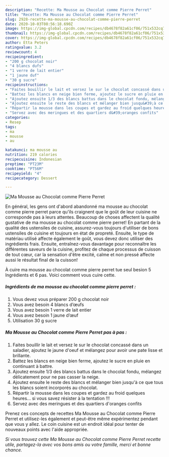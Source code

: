 ```yaml
---
description: "Recette: Ma Mousse au Chocolat comme Pierre Perret"
title: "Recette: Ma Mousse au Chocolat comme Pierre Perret"
slug: 2928-recette-ma-mousse-au-chocolat-comme-pierre-perret
date: 2020-10-03T08:56:18.690Z
image: https://img-global.cpcdn.com/recipes/db4678f82a61cf06/751x532cq70/ma-mousse-au-chocolat-comme-pierre-perret-photo-principale-de-la-recette.jpg
thumbnail: https://img-global.cpcdn.com/recipes/db4678f82a61cf06/751x532cq70/ma-mousse-au-chocolat-comme-pierre-perret-photo-principale-de-la-recette.jpg
cover: https://img-global.cpcdn.com/recipes/db4678f82a61cf06/751x532cq70/ma-mousse-au-chocolat-comme-pierre-perret-photo-principale-de-la-recette.jpg
author: Etta Peters
ratingvalue: 3.2
reviewcount: 4
recipeingredient:
- "200 g chocolat noir"
- "4 blancs dufs"
- "1 verre de lait entier"
- "1 jaune duf"
- "30 g sucre"
recipeinstructions:
- "Faites bouillir le lait et versez le sur le chocolat concassé dans un saladier, ajoutez le jaune d&#39;oeuf et mélangez pour avoir une pate lisse et brillante."
- "Battez les blancs en neige bien ferme, ajoutez le sucre en pluie en continuant à battre."
- "Ajoutez ensuite 1/3 des blancs battus dans le chocolat fondu, mélangez délicatement pour ne pas casser la neige."
- "Ajoutez ensuite le reste des blancs et mélanger bien jusqu&#39;à ce que tous les blancs soient incorporés au chocolat."
- "Répartir la mousse dans les coupes et gardez au froid quelques heures... si vous savez résister à la tentation !!!"
- "Servez avec des meringues et des quartiers d&#39;oranges confits"
categories:
- Resep
tags:
- ma
- mousse
- au

katakunci: ma mousse au 
nutrition: 219 calories
recipecuisine: Indonesian
preptime: "PT23M"
cooktime: "PT56M"
recipeyield: "4"
recipecategory: Dessert

---
```



![Ma Mousse au Chocolat comme Pierre Perret](https://img-global.cpcdn.com/recipes/db4678f82a61cf06/751x532cq70/ma-mousse-au-chocolat-comme-pierre-perret-photo-principale-de-la-recette.jpg)

En général, les gens ont d'abord abandonné ma mousse au chocolat comme pierre perret parce qu'ils craignent que le goût de leur cuisine ne corresponde pas à leurs attentes. Beaucoup de choses affectent la qualité gustative de ma mousse au chocolat comme pierre perret! En partant de la qualité des ustensiles de cuisine, assurez-vous toujours d'utiliser de bons ustensiles de cuisine et toujours en état de propreté. Ensuite, le type de matériau utilisé affecte également le goût, vous devez donc utiliser des ingrédients frais. Ensuite, entraînez-vous davantage pour reconnaître les différentes saveurs de la cuisine, profitez de chaque processus de cuisson de tout cœur, car la sensation d'être excité, calme et non pressé affecte aussi le résultat final de la cuisson!

<!--inarticleads1-->

À cuire ma mousse au chocolat comme pierre perret tue seul besion 5 Ingrédients et 6 pas. Voici comment vous cuire cette.

##### Ingrédients de ma mousse au chocolat comme pierre perret :

1. Vous devez vous préparer 200 g chocolat noir
1. Vous avez besoin 4 blancs d’œufs
1. Vous avez besoin 1 verre de lait entier
1. Vous avez besoin 1 jaune d’œuf
1. Utilisation 30 g sucre




<!--inarticleads2-->

##### Ma Mousse au Chocolat comme Pierre Perret pas à pas :

1. Faites bouillir le lait et versez le sur le chocolat concassé dans un saladier, ajoutez le jaune d&#39;oeuf et mélangez pour avoir une pate lisse et brillante.
1. Battez les blancs en neige bien ferme, ajoutez le sucre en pluie en continuant à battre.
1. Ajoutez ensuite 1/3 des blancs battus dans le chocolat fondu, mélangez délicatement pour ne pas casser la neige.
1. Ajoutez ensuite le reste des blancs et mélanger bien jusqu&#39;à ce que tous les blancs soient incorporés au chocolat.
1. Répartir la mousse dans les coupes et gardez au froid quelques heures... si vous savez résister à la tentation !!!
1. Servez avec des meringues et des quartiers d&#39;oranges confits




<!--inarticleads1-->

<p>
Prenez ces concepts de recettes Ma Mousse au Chocolat comme Pierre Perret et utilisez-les également et peut-être même expérimentez pendant que vous y allez. Le coin cuisine est un endroit idéal pour tenter de nouveaux points avec l'aide appropriée.
</p>

<p>
<i>Si vous trouvez cette Ma Mousse au Chocolat comme Pierre Perret recette utile, partagez-la avec vos bons amis ou votre famille, merci et bonne chance.</i>
</p>
